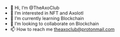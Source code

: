 - 👋 Hi, I’m @TheAxoClub
- 👀 I’m interested in NFT and Axolotl
- 🌱 I’m currently learning Blockchain
- 💞️ I’m looking to collaborate on Blockchain
- 📫 How to reach me theaxoclub@protonmail.com

<!---
TheAxoClub/TheAxoClub is a ✨ special ✨ repository because its `README.md` (this file) appears on your GitHub profile.
You can click the Preview link to take a look at your changes.
--->
